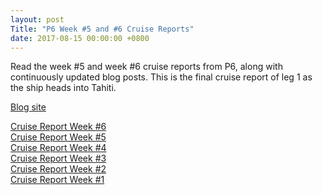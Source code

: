 ```yaml
---
layout: post
Title: "P6 Week #5 and #6 Cruise Reports"
date: 2017-08-15 00:00:00 +0800
---
```

<style>
img + em {
 text-align: justify;
 display: block;
 padding-left: 2em;
 padding-right: 2em;
}
</style>
Read the week #5 and week #6 cruise reports from P6, along with continuously updated blog posts. This is the final cruise report of leg 1 as the ship heads into Tahiti. 

[Blog site](http://usgoship-p062017.blogspot.com)

[Cruise Report Week #6](https://usgoship.ucsd.edu/files/WeeklyReport06_P062017Leg1.pdf)    
[Cruise Report Week #5](https://usgoship.ucsd.edu/files/WeeklyReport05_P062017Leg1.pdf)    
[Cruise Report Week #4](https://usgoship.ucsd.edu/files/WeeklyReport04_P062017Leg1.pdf)    
[Cruise Report Week #3](https://usgoship.ucsd.edu/files/WeeklyReport03_P062017Leg1.pdf)    
[Cruise Report Week #2](https://usgoship.ucsd.edu/files/WeeklyReport02_P062017Leg1.pdf)    
[Cruise Report Week #1](https://usgoship.ucsd.edu/files/WeeklyReport01_P062017Leg1.pdf)    

